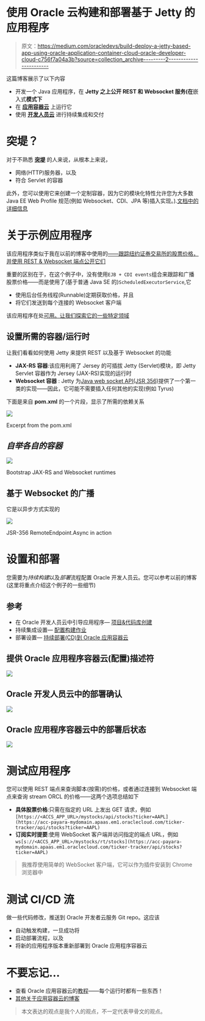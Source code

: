 # 使用 Oracle 云构建和部署基于 Jetty 的应用程序

> 原文：<https://medium.com/oracledevs/build-deploy-a-jetty-based-app-using-oracle-application-container-cloud-oracle-developer-cloud-c756f7a04a3b?source=collection_archive---------2----------------------->

这篇博客展示了以下内容

*   开发一个 Java 应用程序，在 **Jetty 之上公开 REST 和 Websocket 服务(在**嵌入式**模式下**
*   在 [**应用容器云**](https://cloud.oracle.com/en_US/application-container-cloud) 上运行它
*   使用 [**开发人员云**](https://cloud.oracle.com/en_US/developer-service) 进行持续集成和交付

# 突堤？

对于不熟悉 [**突堤**](http://www.eclipse.org/jetty/) 的人来说，从根本上来说，

*   网络(HTTP)服务器，以及
*   符合 Servlet 的容器

此外，您可以使用它来创建一个定制容器，因为它的模块化特性允许您为大多数 Java EE Web Profile 规范(例如 Websocket、CDI、JPA 等)插入实现。).[文档中的详细信息](http://www.eclipse.org/jetty/documentation/current/jetty-javaee.html)

# 关于示例应用程序

该应用程序类似于我在以前的博客中使用的[——跟踪纽约证券交易所的股票价格，并使用 REST & Websocket 端点公开它们](/oracledevs/java-ee-based-microservice-on-oracle-cloud-with-payara-micro-32f8f823103f)

重要的区别在于，在这个例子中，没有使用`EJB + CDI events`组合来跟踪和广播股票价格——而是使用了(基于普通 Java SE 的)`ScheduledExecutorService`,它

*   使用后台任务线程(Runnable)定期获取价格，并且
*   将它们发送到每个连接的 Websocket 客户端

该应用程序在处[可用。让我们探索它的一些特定领域](https://github.com/abhirockzz/accs-jetty-embedded)

## 设置所需的容器/运行时

让我们看看如何使用 Jetty 来提供 REST 以及基于 Websocket 的功能

*   **JAX-RS 容器**:该应用利用了 Jersey 的可插拔 Jetty (Servlet)模块，即 Jetty Servlet 容器作为 Jersey (JAX-RS)实现的运行时
*   **Websocket 容器** : Jetty 为[Java web socket API(JSR 356)](http://jcp.org/en/jsr/detail?id=356)提供了一个第一类的实现——因此，它可能不需要插入任何其他的实现(例如 Tyrus)

下面是来自 **pom.xml** 的一个片段，显示了所需的依赖关系

![](img/b4b24ab22b0f63d1a233402c8f437675.png)

Excerpt from the pom.xml

## ***自举各自的容器***

![](img/43729262d57d86433eca32641a76406d.png)

Bootstrap JAX-RS and Websocket runtimes

## 基于 Websocket 的广播

它是以异步方式实现的

![](img/f877345ffd8947af305b92012ddab5b7.png)

JSR-356 RemoteEndpoint.Async in action

# 设置和部署

您需要为*持续构建*以及*部署*流程配置 Oracle 开发人员云。您可以参考以前的博客(这里将重点介绍这个例子的一些细节)

## 参考

*   在 Oracle 开发人员云中引导应用程序— [项目&代码库创建](https://community.oracle.com/community/cloud_computing/oracle-cloud-developer-solutions/blog/2017/05/25/getting-started-with-kafka-based-microservices-using-oracle-event-hub-cloud-application-container-cloud-developer-cloud#jive_content_id_Project__code_repository_creation)
*   持续集成设置— [配置构建作业](https://community.oracle.com/community/cloud_computing/oracle-cloud-developer-solutions/blog/2017/05/25/getting-started-with-kafka-based-microservices-using-oracle-event-hub-cloud-application-container-cloud-developer-cloud#jive_content_id_Configure_build_job)
*   部署设置— [持续部署(CD)到 Oracle 应用容器云](https://community.oracle.com/community/cloud_computing/oracle-cloud-developer-solutions/blog/2017/05/25/getting-started-with-kafka-based-microservices-using-oracle-event-hub-cloud-application-container-cloud-developer-cloud#jive_content_id_Continuous_Deployment_CD_to_Application_Container_Cloud)

## 提供 Oracle 应用程序容器云(配置)描述符

![](img/fe9d360da3be6481659bbecead7bea76.png)

## Oracle 开发人员云中的部署确认

![](img/83ccd3af56bcd3f14f3435a00b941d60.png)

## Oracle 应用程序容器云中的部署后状态

![](img/b01dbc876abea5e0aad8c90d945429e5.png)

# 测试应用程序

您可以使用 REST 端点来查询脚本(按需)的价格，或者通过连接到 Websocket 端点来查询 stream ORCL 的价格——这两个选项总结如下

*   **具体股票价格**:只需在指定的 URL 上发出 GET 请求，例如`[https://<ACCS_APP_URL>/mystocks/api/stocks?ticker=AAPL](https://acc-payara-mydomain.apaas.em1.oraclecloud.com/ticker-tracker/api/stocks?ticker=AAPL)`
*   **订阅实时提要**:使用 WebSocket 客户端并访问指定的端点 URL，例如`ws[s://<ACCS_APP_URL>/mystocks/rt/stocks](https://acc-payara-mydomain.apaas.em1.oraclecloud.com/ticker-tracker/api/stocks?ticker=AAPL)`

> 我推荐使用简单的 WebSocket 客户端，它可以作为插件安装到 Chrome 浏览器中

# 测试 CI/CD 流

做一些代码修改，推送到 Oracle 开发者云服务 Git repo。这应该

*   自动触发构建，一旦成功将
*   启动部署流程，以及
*   将新的应用程序版本重新部署到 Oracle 应用程序容器云

# 不要忘记…

*   查看 Oracle 应用容器云的[教程](https://docs.oracle.com/en/cloud/paas/app-container-cloud/create-first-applications.html)——每个运行时都有一些东西！
*   [其他关于应用容器云的博客](http://bit.ly/2gR3nrV)

> 本文表达的观点是我个人的观点，不一定代表甲骨文的观点。